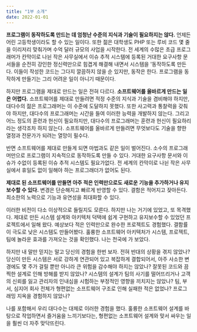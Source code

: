 ```yaml
---
title: "1부 소개"
date: 2022-01-01
---
```


**프로그램이 동작하도록 만드는 데 엄청난 수준의 지식과 기술이 필요하지는 않다.** 언제든 어린 고등학생이라도 할 수 있는 일이다. 또한 젊은 대학생도 PHP 또는 루비 코드 몇 줄을 이리저리 맞춰가며 수억 달러 규모의 사업을 시작한다. 전 세계의 수많은 초급 프로그래머가 칸막이로 나뉜 작은 사무실에서 이슈 추적 시스템에 등록된 거대한 요구사항 문서들을 순전히 강인한 정신력만으로 힘겹게 해결해 내면서 시스템을 '동작하도록 만든다. 이들이 작성한 코드는 그다지 깔끔하지 않을 순 있지만, 동작은 한다. 프로그램을 동작하게 만들기는 그리 어려운 일이 아니기 때문이다.

하지만 프로그램을 제대로 만드는 일은 전혀 다르다. **소프트웨어를 올바르게 만드는 일은 어렵다.** 소프트웨어를 제대로 만들려면 적정 수준의 지식과 기술을 겸비해야 하지만, 대다수의 젊은 프로그래머는 이 수준에 도달하지 못했다. 또한 사고력과 통찰력을 갖춰야 하지만, 대다수의 프로그래머는 시간을 들여 이러한 능력을 개발하지 않는다. 그리고 어느 정도의 훈련과 헌신이 필요하지만, 대다수의 프로그래머는 훈련과 헌신이 필요하리라는 생각조차 하지 않는다. 소프트웨어를 올바르게 만들려면 무엇보다도 기술을 향한 열정과 전문가가 되려는 열망이 필수다.

반면 소프트웨어를 제대로 만들게 되면 마법과도 같은 일이 벌어진다. 소수의 프로그래머만으로 프로그램이 지속적으로 동작하도록 만들 수 있다. 거대한 요구사항 문서와 이슈가 수없이 등록된 이슈 추적 시스템도 필요가없다. 전 세계의 칸막이로 나뉜 작은 사무실에서 휴일도 없이 일해야 하는 프로그래더가 없어도 된다.

**제대로 된 소프트웨어를 만들면 아주 적은 인력만으로도 새로운 기능을 추가하거나 유지보수할 수 있다.** 변경은 단순해지고 빠르게 반영할 수 있다. 결함은 적어지고 잦아든다. 최소한의 노력으로 기능과 유연성을 최대화할 수 있다.

이러한 비전이 다소 이상적으로 들릴지도 모른다. 하지만 나는 거기에 있었고, 또 목격했다. 제대로 만든 시스템 설계와 아키텍처 덕택에 쉽게 구현하고 유지보수할 수 있었던 프로젝트에서 일해 왔다. 예상보다 적은 인력만으로 완수한 프로젝트도 경험했다. 결함률이 극도로 낮은 시스템도 만들어봤다. 훌륭한 소프트웨어 아키텍처가 시스템, 프로젝트, 팀에 놀라운 효과를 가져오는 것을 확인했다. 나는 천국에 가 보았다.

하지만 내 말만 믿지는 말고 당신의 경험을 한번 보자. 전혀 반대의 상황을 겪지 않았나? 당신이 만든 시스템은 서로 강하게 연관되어 있고 복잡하게 결합되어서, 아주 사소한 변경에도 몇 주가 걸릴 뿐만 아니라 큰 위험을 감수해야 하지는 않았나? 잘못된 코드와 끔찍한 설계로 인해 방해를 받지 않았나? 시스템의 설계가 팀의 사기를 떨어뜨리거나 고객의 신뢰를 잃고 관리자의 인내심을 시험하는 부정적인 영향을 끼치지는 않았나? 팀, 부서, 심지어 회사 전체가 형편없는 소프트웨어 구조로 인해 실패한 적은 없었나? 프로그래밍 지옥을 경험하지 않았나?

나를 포함해서 우리 대다수는 대체로 이러한 경험을 했다. 훌륭한 소프트웨어 설계를 바탕으로 작업하면서 즐거움을 느끼기보다는, 형편없는 소프트웨어 설계와 맞서 싸우는 일을 훨씬 더 자주 맞닥뜨린다.